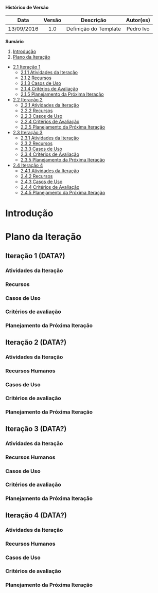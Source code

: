 **Histórico de Versão**

| Data | Versão | Descrição | Autor(es) |
| :---: | :---: | --- | :---: |
| 13/09/2016 | 1.0 | Definição do Template | Pedro Ivo |

**Sumário** 

1.  [Introdução]()
2.  [Plano da Iteração]()
   * [2.1 Iteração 1]()
      * [2.1.1 Atividades da Iteração]()
      * [2.1.2 Recursos]()
      * [2.1.3 Casos de Uso]()
      * [2.1.4 Critérios de Avaliação]()
      * [2.1.5 Planejamento da Próxima Iteração]()
   * [2.2 Iteração 2]()
      * [2.2.1 Atividades da Iteração]()
      * [2.2.2 Recursos]()
      * [2.2.3 Casos de Uso]()
      * [2.2.4 Critérios de Avaliação]()
      * [2.2.5 Planejamento da Próxima Iteração]()
   * [2.3 Iteração 3]()
      * [2.3.1 Atividades da Iteração]()
      * [2.3.2 Recursos]()
      * [2.3.3 Casos de Uso]()
      * [2.3.4 Critérios de Avaliação]()
      * [2.3.5 Planejamento da Próxima Iteração]()
   * [2.4 Iteração 4]()
      * [2.4.1 Atividades da Iteração]()
      * [2.4.2 Recursos]()
      * [2.4.3 Casos de Uso]()
      * [2.4.4 Critérios de Avaliação]()
      * [2.4.5 Planejamento da Próxima Iteração]() 

# Introdução


# Plano da Iteração


## Iteração 1 (DATA?)

### Atividades da Iteração

### Recursos

### Casos de Uso

### Critérios de avaliação

### Planejamento da Próxima Iteração





## Iteração 2 (DATA?)

### Atividades da Iteração

### Recursos Humanos

### Casos de Uso

### Critérios de avaliação

### Planejamento da Próxima Iteração




## Iteração 3 (DATA?)

### Atividades da Iteração

### Recursos Humanos

### Casos de Uso

### Critérios de avaliação

### Planejamento da Próxima Iteração



## Iteração 4 (DATA?)

### Atividades da Iteração

### Recursos Humanos

### Casos de Uso

### Critérios de avaliação

### Planejamento da Próxima Iteração